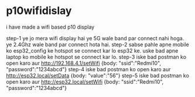 # p10wifidislay
i have made a wifi based p10 display

step-1 ye jo mera wifi display hai ye 5G wale band par connect nahi hoga. ye 2.4Ghz wale band par connect hota hai. 
step-2 sabse pahle apne mobile ko esp32_config ke hotspot se connect kar lo esp32 ke. uske bad apne laptop ko mobile ke hotspot se connect 
       kar lo.
step-3 iske bad postman ko open karo aur http://192.168.4.1/setWifi      {body: "ssid":"Redmi10", "password":"1234abcd"}
step-4 iske bad postman ko open karo aur http://esp32.local/setData      {body: "value":"56"}
step-5 iske bad postman ko open karo aur http://esp32.local/setWifi      {body: "ssid":"Redmi10", "password":"1234abcd"}
